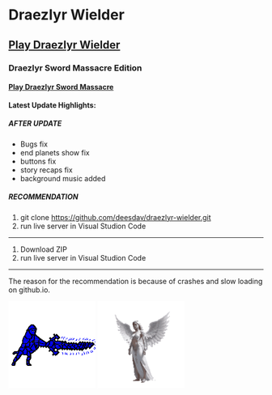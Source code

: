 # Draezlyr Wielder

## [Play Draezlyr Wielder](https://deesdav.github.io/draezlyr-wielder/)

### Draezlyr Sword Massacre Edition

#### [Play Draezlyr Sword Massacre](https://deesdav.github.io/draezlyr/)

**Latest Update Highlights:**

##### AFTER UPDATE
- Bugs fix
- end planets show fix
- buttons fix
- story recaps fix
- background music added

##### RECOMMENDATION
1. git clone https://github.com/deesdav/draezlyr-wielder.git
2. run live server in Visual Studion Code
------------------------------------------------------------
1. Download ZIP
2. run live server in Visual Studion Code
------------------------------------------------------------
The reason for the recommendation is because of crashes and slow loading on github.io.

![alt text](res/img/allHeroesView.gif) ![alt text](res/img/allEnemiesView.gif)
